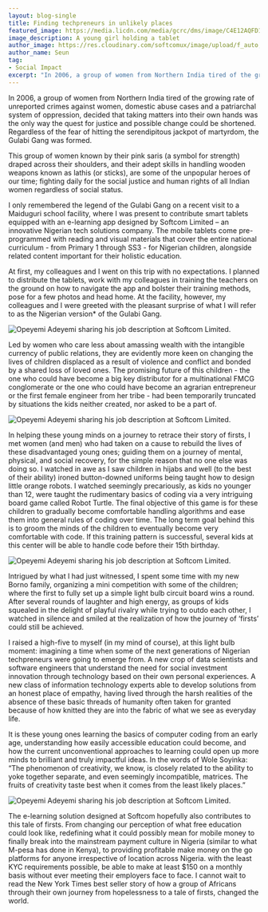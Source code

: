 ```yaml
---
layout: blog-single
title: Finding techpreneurs in unlikely places
featured_image: https://media.licdn.com/media/gcrc/dms/image/C4E12AQFD1WcwRPJ5vQ/article-cover_image-shrink_720_1280/0?e=1542240000&v=beta&t=N0D1eUMCWQZXw7jz8ToXwrJbbiF6WTF8cnMpPhYmww8
image_description: A young girl holding a tablet
author_image: https://res.cloudinary.com/softcomux/image/upload/f_auto,q_auto/v1533827364/sfc/people/sanmi.jpg
author_name: Seun
tag:
- Social Impact
excerpt: "In 2006, a group of women from Northern India tired of the growing rate of unreported crimes against women, domestic abuse cases and a patriarchal system of oppression, decided that taking matters into their own hands was the only way the quest for justice and possible change could be shortened."
---
```


In 2006, a group of women from Northern India tired of the growing rate of unreported crimes against women, domestic abuse cases and a patriarchal system of oppression, decided that taking matters into their own hands was the only way the quest for justice and possible change could be shortened. Regardless of the fear of hitting the serendipitous jackpot of martyrdom, the Gulabi Gang was formed.

This group of women known by their pink saris (a symbol for strength) draped across their shoulders, and their adept skills in handling wooden weapons known as lathis (or sticks), are some of the unpopular heroes of our time; fighting daily for the social justice and human rights of all Indian women regardless of social status.

I only remembered the legend of the Gulabi Gang on a recent visit to a Maiduguri school facility, where I was present to contribute smart tablets equipped with an e-learning app designed by Softcom Limited – an innovative Nigerian tech solutions company. The mobile tablets come pre-programmed with reading and visual materials that cover the entire national curriculum - from Primary 1 through SS3 - for Nigerian children, alongside related content important for their holistic education.

At first, my colleagues and I went on this trip with no expectations. I planned to distribute the tablets, work with my colleagues in training the teachers on the ground on how to navigate the app and bolster their training methods, pose for a few photos and head home. At the facility, however, my colleagues and I were greeted with the pleasant surprise of what I will refer to as the Nigerian version* of the Gulabi Gang.

![Opeyemi Adeyemi sharing his job description at Softcom Limited.](https://media.licdn.com/dms/image/C4E12AQEhMCKgbtCSTQ/article-inline_image-shrink_1500_2232/0?e=1542240000&v=beta&t=2iseaGoUD84nBZ4sYIE2D3hyoYEKGvF1iUIzUfNUly4 "Opeyemi Adeyemi sharing his job description at Softcom Limited.")

Led by women who care less about amassing wealth with the intangible currency of public relations, they are evidently more keen on changing the lives of children displaced as a result of violence and conflict and bonded by a shared loss of loved ones. The promising future of this children - the one who could have become a big key distributor for a multinational FMCG conglomerate or the one who could have become an agrarian entrepreneur or the first female engineer from her tribe - had been temporarily truncated by situations the kids neither created, nor asked to be a part of.

![Opeyemi Adeyemi sharing his job description at Softcom Limited.](https://media.licdn.com/dms/image/C5612AQFXt8fQ_wFkaA/article-inline_image-shrink_1500_2232/0?e=1542240000&v=beta&t=Hdnh2EDn1vQwdC1g6xlfi4UQ2mpcUoiZoPcSg7ppmNw "Opeyemi Adeyemi sharing his job description at Softcom Limited.")

In helping these young minds on a journey to retrace their story of firsts, I met women (and men) who had taken on a cause to rebuild the lives of these disadvantaged young ones; guiding them on a journey of mental, physical, and social recovery, for the simple reason that no one else was doing so. I watched in awe as I saw children in hijabs and well (to the best of their ability) ironed button-downed uniforms being taught how to design little orange robots. I watched seemingly precariously, as kids no younger than 12, were taught the rudimentary basics of coding via a very intriguing board game called Robot Turtle. The final objective of this game is for these children to gradually become comfortable handling algorithms and ease them into general rules of coding over time. The long term goal behind this is to groom the minds of the children to eventually become very comfortable with code. If this training pattern is successful, several kids at this center will be able to handle code before their 15th birthday.

![Opeyemi Adeyemi sharing his job description at Softcom Limited.](https://media.licdn.com/dms/image/C4E12AQEhdLgYlz9xew/article-inline_image-shrink_1500_2232/0?e=1542240000&v=beta&t=RU8KS1UoMqoE4SZs8A6oqlP0PrF2YifMQQMa-A3cdFE "Opeyemi Adeyemi sharing his job description at Softcom Limited.")

Intrigued by what I had just witnessed, I spent some time with my new Borno family, organizing a mini competition with some of the children; where the first to fully set up a simple light bulb circuit board wins a round. After several rounds of laughter and high energy, as groups of kids squealed in the delight of playful rivalry while trying to outdo each other, I watched in silence and smiled at the realization of how the journey of ‘firsts’ could still be achieved.

I raised a high-five to myself (in my mind of course), at this light bulb moment: imagining a time when some of the next generations of Nigerian techpreneurs were going to emerge from. A new crop of data scientists and software engineers that understand the need for social investment innovation through technology based on their own personal experiences. A new class of information technology experts able to develop solutions from an honest place of empathy, having lived through the harsh realities of the absence of these basic threads of humanity often taken for granted because of how knitted they are into the fabric of what we see as everyday life.

It is these young ones learning the basics of computer coding from an early age, understanding how easily accessible education could become, and how the current unconventional approaches to learning could open up more minds to brilliant and truly impactful ideas. In the words of Wole Soyinka: “The phenomenon of creativity, we know, is closely related to the ability to yoke together separate, and even seemingly incompatible, matrices. The fruits of creativity taste best when it comes from the least likely places.”


![Opeyemi Adeyemi sharing his job description at Softcom Limited.](https://media.licdn.com/dms/image/C5612AQFWaRVYUpXOGw/article-inline_image-shrink_1500_2232/0?e=1542240000&v=beta&t=jaORRRM1mfoAb3Mh2WaJx3J90y_YFFQsPHVJZT89qtg "Opeyemi Adeyemi sharing his job description at Softcom Limited.")
 
The e-learning solution designed at Softcom hopefully also contributes to this tale of firsts. From changing our perception of what free education could look like, redefining what it could possibly mean for mobile money to finally break into the mainstream payment culture in Nigeria (similar to what M-pesa has done in Kenya), to providing profitable make money on the go platforms for anyone irrespective of location across Nigeria. with the least KYC requirements possible, be able to make at least $150 on a monthly basis without ever meeting their employers face to face. I cannot wait to read the New York Times best seller story of how a group of Africans through their own journey from hopelessness to a tale of firsts, changed the world.